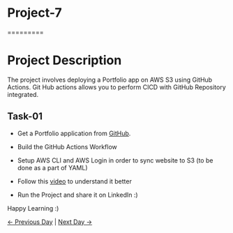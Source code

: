 # Project-7

=========

# Project Description

The project involves deploying a Portfolio app on AWS S3 using GitHub Actions.
Git Hub actions allows you to perform CICD with GitHub Repository integrated.

## Task-01

- Get a Portfolio application from [GitHub](https://github.com/LondheShubham153/tws-portfolio).

- Build the GitHub Actions Workflow

- Setup AWS CLI and AWS Login in order to sync website to S3 (to be done as a part of YAML)

- Follow this [video]() to understand it better

- Run the Project and share it on LinkedIn :)

Happy Learning :)

[← Previous Day](../day85/README.md) | [Next Day →](../day87/README.md)

